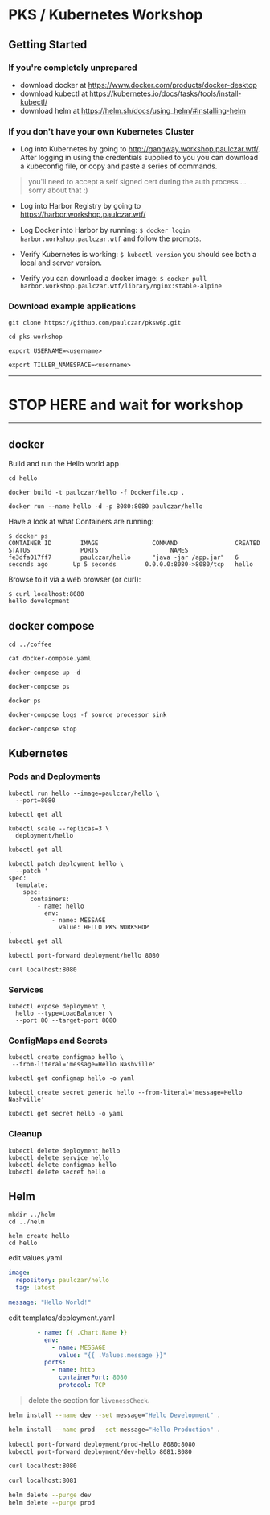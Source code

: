 # PKS / Kubernetes Workshop

## Getting Started

### If you're completely unprepared

* download docker at https://www.docker.com/products/docker-desktop
* download kubectl at https://kubernetes.io/docs/tasks/tools/install-kubectl/
* download helm at https://helm.sh/docs/using_helm/#installing-helm

### If you don't have your own Kubernetes Cluster

* Log into Kubernetes by going to http://gangway.workshop.paulczar.wtf/.  After logging in using the credentials supplied to you you can download a kubeconfig file, or copy and paste a series of commands.

> you'll need to accept a self signed cert during the auth process ... sorry about that :)

* Log into Harbor Registry by going to https://harbor.workshop.paulczar.wtf/

* Log Docker into Harbor by running:  `$ docker login harbor.workshop.paulczar.wtf` and follow the prompts.

* Verify Kubernetes is working:  `$ kubectl version` you should see both a local and server version.

* Verify you can download a docker image: `$ docker pull harbor.workshop.paulczar.wtf/library/nginx:stable-alpine`

### Download example applications

    git clone https://github.com/paulczar/pksw6p.git

    cd pks-workshop

    export USERNAME=<username>

    export TILLER_NAMESPACE=<username>

------
# STOP HERE and wait for workshop
------

## docker

Build and run the Hello world app

    cd hello

    docker build -t paulczar/hello -f Dockerfile.cp .

    docker run --name hello -d -p 8080:8080 paulczar/hello

Have a look at what Containers are running:

```console
$ docker ps
CONTAINER ID        IMAGE               COMMAND                CREATED             STATUS              PORTS                    NAMES
fe3dfa017ff7        paulczar/hello      "java -jar /app.jar"   6 seconds ago       Up 5 seconds        0.0.0.0:8080->8080/tcp   hello
```

Browse to it via a web browser (or curl):

```
$ curl localhost:8080
hello development
```

## docker compose

```
cd ../coffee

cat docker-compose.yaml

docker-compose up -d

docker-compose ps

docker ps

docker-compose logs -f source processor sink

docker-compose stop
```

## Kubernetes

### Pods and Deployments

    kubectl run hello --image=paulczar/hello \
      --port=8080

    kubectl get all

    kubectl scale --replicas=3 \
      deployment/hello

    kubectl get all

    kubectl patch deployment hello \
      --patch '
    spec:
      template:
        spec:
          containers:
            - name: hello
              env:
                - name: MESSAGE
                  value: HELLO PKS WORKSHOP
    '
    kubectl get all

    kubectl port-forward deployment/hello 8080

    curl localhost:8080

### Services

    kubectl expose deployment \
      hello --type=LoadBalancer \
      --port 80 --target-port 8080

### ConfigMaps and Secrets

    kubectl create configmap hello \
     --from-literal='message=Hello Nashville'

    kubectl get configmap hello -o yaml

    kubectl create secret generic hello --from-literal='message=Hello Nashville'

    kubectl get secret hello -o yaml

### Cleanup
    kubectl delete deployment hello
    kubectl delete service hello
    kubectl delete configmap hello
    kubectl delete secret hello

## Helm

    mkdir ../helm
    cd ../helm

    helm create hello
    cd hello

edit values.yaml

```yaml
image:
  repository: paulczar/hello
  tag: latest

message: "Hello World!"
```

edit templates/deployment.yaml

```yaml
        - name: {{ .Chart.Name }}
          env:
            - name: MESSAGE
              value: "{{ .Values.message }}"
          ports:
            - name: http
              containerPort: 8080
              protocol: TCP
```

> delete the section for `livenessCheck`.

```bash
helm install --name dev --set message="Hello Development" .

helm install --name prod --set message="Hello Production" .

kubectl port-forward deployment/prod-hello 8080:8080
kubectl port-forward deployment/dev-hello 8081:8080

curl localhost:8080

curl localhost:8081

helm delete --purge dev
helm delete --purge prod
```
